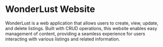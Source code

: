 # WonderLust Website

WonderLust is a web application that allows users to create, view, update, and delete listings. Built with CRUD operations, this website enables easy management of content, providing a seamless experience for users interacting with various listings and related information.
